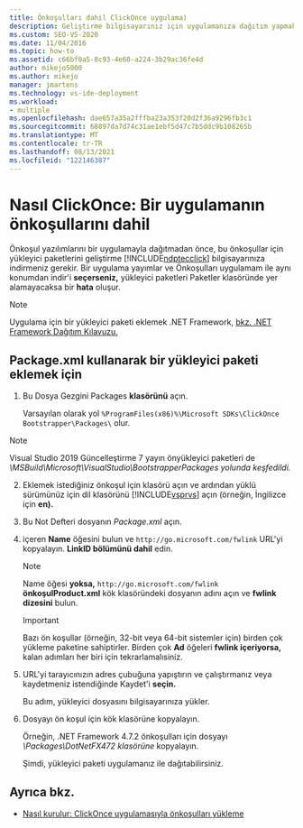 ```yaml
---
title: Önkoşulları dahil ClickOnce uygulama)
description: Geliştirme bilgisayarınız için uygulamanıza dağıtım yapmak amacıyla önkoşullar ClickOnce yükleyici paketlerini nasıl alasınız?
ms.custom: SEO-VS-2020
ms.date: 11/04/2016
ms.topic: how-to
ms.assetid: c66bf0a5-8c93-4e68-a224-3b29ac36fe4d
author: mikejo5000
ms.author: mikejo
manager: jmartens
ms.technology: vs-ide-deployment
ms.workload:
- multiple
ms.openlocfilehash: dae657a35a2fffba23a353f20d2f36a9296fb3c1
ms.sourcegitcommit: 68897da7d74c31ae1ebf5d47c7b5ddc9b108265b
ms.translationtype: MT
ms.contentlocale: tr-TR
ms.lasthandoff: 08/13/2021
ms.locfileid: "122146387"
---
```

# <a name="how-to-include-prerequisites-with-a-clickonce-application"></a>Nasıl ClickOnce: Bir uygulamanın önkoşullarını dahil
Önkoşul yazılımlarını bir uygulamayla dağıtmadan önce, bu önkoşullar için yükleyici paketlerini geliştirme [!INCLUDE[ndptecclick](../deployment/includes/ndptecclick_md.md)] bilgisayarınıza indirmeniz gerekir. Bir uygulama yayımlar ve Önkoşulları uygulamam ile aynı konumdan indir'i **seçerseniz,** yükleyici paketleri Paketler klasöründe yer alamayacaksa bir **hata** oluşur.

> [!NOTE]
> Uygulama için bir yükleyici paketi eklemek .NET Framework, [bkz. .NET Framework Dağıtım Kılavuzu.](/dotnet/framework/deployment/deployment-guide-for-developers)

## <a name="to-add-an-installer-package-by-using-packagexml"></a><a name="Package"></a> Package.xml kullanarak bir yükleyici paketi eklemek için

1. Bu Dosya Gezgini Packages **klasörünü** açın.

    Varsayılan olarak yol `%ProgramFiles(x86)%\Microsoft SDKs\ClickOnce Bootstrapper\Packages\` olur.

>[!NOTE]
> Visual Studio 2019 Güncelleştirme 7 yayın önyükleyici paketleri de *<VS Install Path> \MSBuild\Microsoft\VisualStudio\BootstrapperPackages yolunda keşfedildi.*

2. Eklemek istediğiniz önkoşul için klasörü açın ve ardından yüklü sürümünüz için dil klasörünü [!INCLUDE[vsprvs](../code-quality/includes/vsprvs_md.md)] açın (örneğin, İngilizce için **en).**

3. Bu Not Defteri dosyanın *Package.xml* açın.

4. içeren **Name** öğesini bulun ve `http://go.microsoft.com/fwlink` URL'yi kopyalayın. **LinkID bölümünü dahil** edin.

   > [!NOTE]
   > Name öğesi **yoksa,** `http://go.microsoft.com/fwlink` **önkoşulProduct.xml** kök klasöründeki dosyanın adını açın ve **fwlink dizesini** bulun.

   > [!IMPORTANT]
   > Bazı ön koşullar (örneğin, 32-bit veya 64-bit sistemler için) birden çok yükleme paketine sahiptirler. Birden çok **Ad** öğeleri **fwlink içeriyorsa,** kalan adımları her biri için tekrarlamalısiniz.

5. URL'yi tarayıcınızın adres çubuğuna yapıştırın ve çalıştırmanız veya kaydetmeniz istendiğinde Kaydet'i **seçin.**

    Bu adım, yükleyici dosyasını bilgisayarınıza yükler.

6. Dosyayı ön koşul için kök klasörüne kopyalayın.

    Örneğin, .NET Framework 4.7.2 önkoşulları için dosyayı *\Packages\DotNetFX472 klasörüne* kopyalayın.

    Şimdi, yükleyici paketi uygulamanız ile dağıtabilirsiniz.

## <a name="see-also"></a>Ayrıca bkz.
- [Nasıl kurulur: ClickOnce uygulamasıyla önkoşulları yükleme](../deployment/how-to-install-prerequisites-with-a-clickonce-application.md)
